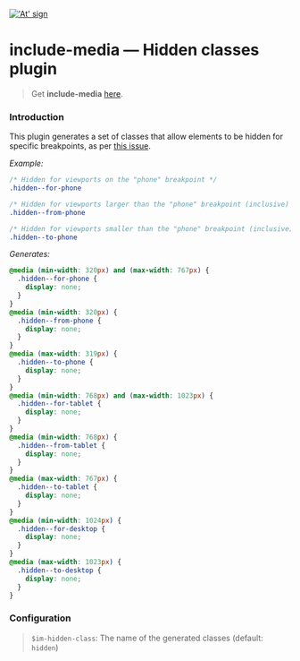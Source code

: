 <a href="http://include-media.com">!['At' sign](http://include-media.com/assets/images/logo.png)</a>

# include-media — Hidden classes plugin

> Get **include-media** [here](https://github.com/eduardoboucas/include-media).

### Introduction

This plugin generates a set of classes that allow elements to be hidden for specific breakpoints, as per [this issue](https://github.com/eduardoboucas/include-media/issues/109#issuecomment-279157208).

*Example:*

```scss
/* Hidden for viewports on the "phone" breakpoint */
.hidden--for-phone

/* Hidden for viewports larger than the "phone" breakpoint (inclusive) */
.hidden--from-phone

/* Hidden for viewports smaller than the "phone" breakpoint (inclusive) */
.hidden--to-phone
```

*Generates:*

```scss
@media (min-width: 320px) and (max-width: 767px) {
  .hidden--for-phone {
    display: none;
  }
}
@media (min-width: 320px) {
  .hidden--from-phone {
    display: none;
  }
}
@media (max-width: 319px) {
  .hidden--to-phone {
    display: none;
  }
}
@media (min-width: 768px) and (max-width: 1023px) {
  .hidden--for-tablet {
    display: none;
  }
}
@media (min-width: 768px) {
  .hidden--from-tablet {
    display: none;
  }
}
@media (max-width: 767px) {
  .hidden--to-tablet {
    display: none;
  }
}
@media (min-width: 1024px) {
  .hidden--for-desktop {
    display: none;
  }
}
@media (max-width: 1023px) {
  .hidden--to-desktop {
    display: none;
  }
}
```

### Configuration

> `$im-hidden-class`: The name of the generated classes (default: `hidden`)